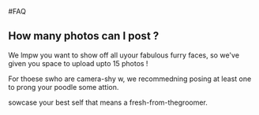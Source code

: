 #FAQ


## How many photos can I post ?

We lmpw you want to show off all uyour fabulous furry faces, so we've given you space to upload upto 15 photos !

For thoese swho are camera-shy w, we recommedning posing at least one to prong your poodle some attion.

sowcase your best self that means a fresh-from-thegroomer.



